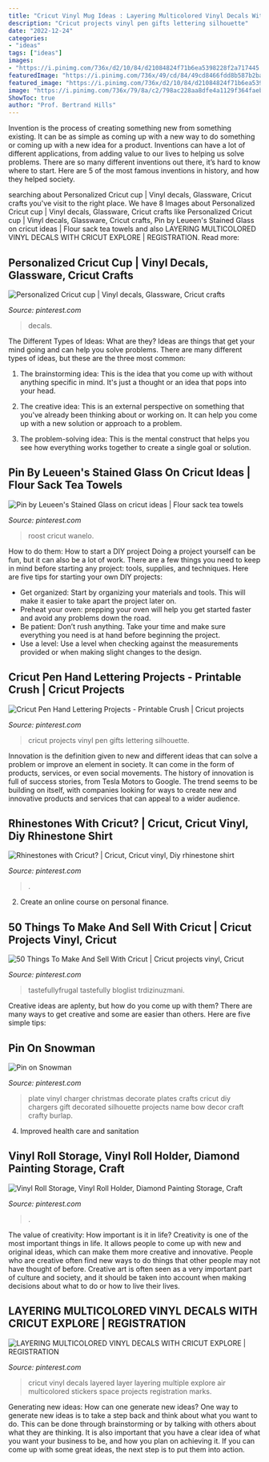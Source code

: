 ```yaml
---
title: "Cricut Vinyl Mug Ideas : Layering Multicolored Vinyl Decals With Cricut Explore"
description: "Cricut projects vinyl pen gifts lettering silhouette"
date: "2022-12-24"
categories:
- "ideas"
tags: ["ideas"]
images:
- "https://i.pinimg.com/736x/d2/10/84/d21084824f71b6ea5398228f2a717445.jpg"
featuredImage: "https://i.pinimg.com/736x/49/cd/84/49cd8466fdd8b587b2ba53fba41838ea.jpg"
featured_image: "https://i.pinimg.com/736x/d2/10/84/d21084824f71b6ea5398228f2a717445.jpg"
image: "https://i.pinimg.com/736x/79/8a/c2/798ac228aa8dfe4a1129f364faeb38e4.jpg"
ShowToc: true
author: "Prof. Bertrand Hills"
---
```



Invention is the process of creating something new from something existing. It can be as simple as coming up with a new way to do something or coming up with a new idea for a product. Inventions can have a lot of different applications, from adding value to our lives to helping us solve problems. There are so many different inventions out there, it’s hard to know where to start. Here are 5 of the most famous inventions in history, and how they helped society.

	

		
searching about Personalized Cricut cup | Vinyl decals, Glassware, Cricut crafts you've visit to the right place. We have 8 Images about Personalized Cricut cup | Vinyl decals, Glassware, Cricut crafts like Personalized Cricut cup | Vinyl decals, Glassware, Cricut crafts, Pin by Leueen&#039;s Stained Glass on cricut ideas | Flour sack tea towels and also LAYERING MULTICOLORED VINYL DECALS WITH CRICUT EXPLORE | REGISTRATION. Read more:
		
    
## Personalized Cricut Cup | Vinyl Decals, Glassware, Cricut Crafts

<img loading=lazy src="https://i.pinimg.com/736x/e0/f7/d2/e0f7d25eab297770f795b3514c24a496--cups-cricut.jpg" onerror="this.onerror=null;this.src='https://tse4.mm.bing.net/th?id=OIP.2oMxvXTpl5S2IOXq20OkkgHaJ3&amp;pid=15.1';" alt="Personalized Cricut cup | Vinyl decals, Glassware, Cricut crafts">

_Source: pinterest.com_

>decals. 

	

The Different Types of Ideas: What are they?
Ideas are things that get your mind going and can help you solve problems. There are many different types of ideas, but these are the three most common:
1. The brainstorming idea: This is the idea that you come up with without anything specific in mind. It's just a thought or an idea that pops into your head.

2. The creative idea: This is an external perspective on something that you've already been thinking about or working on. It can help you come up with a new solution or approach to a problem.

3. The problem-solving idea: This is the mental construct that helps you see how everything works together to create a single goal or solution.

    
## Pin By Leueen&#039;s Stained Glass On Cricut Ideas | Flour Sack Tea Towels

<img loading=lazy src="https://i.pinimg.com/736x/f0/4f/e3/f04fe397af965f0ff0791ed29841bd2e.jpg" onerror="this.onerror=null;this.src='https://tse1.mm.bing.net/th?id=OIP.jGM4GJq-swyMQfDezLqTYwHaJ4&amp;pid=15.1';" alt="Pin by Leueen&#039;s Stained Glass on cricut ideas | Flour sack tea towels">

_Source: pinterest.com_

>roost cricut wanelo. 

	

How to do them: How to start a DIY project
Doing a project yourself can be fun, but it can also be a lot of work. There are a few things you need to keep in mind before starting any project: tools, supplies, and techniques. Here are five tips for starting your own DIY projects: 
- Get organized: Start by organizing your materials and tools. This will make it easier to take apart the project later on. 
- Preheat your oven: prepping your oven will help you get started faster and avoid any problems down the road. 
- Be patient: Don’t rush anything. Take your time and make sure everything you need is at hand before beginning the project. 
- Use a level: Use a level when checking against the measurements provided or when making slight changes to the design.

    
## Cricut Pen Hand Lettering Projects - Printable Crush | Cricut Projects

<img loading=lazy src="https://i.pinimg.com/736x/d2/10/84/d21084824f71b6ea5398228f2a717445.jpg" onerror="this.onerror=null;this.src='https://tse1.mm.bing.net/th?id=OIP.LqIAnxbszpJ2GYXYjWGEHgHaJ3&amp;pid=15.1';" alt="Cricut Pen Hand Lettering Projects - Printable Crush | Cricut projects">

_Source: pinterest.com_

>cricut projects vinyl pen gifts lettering silhouette. 

	

Innovation is the definition given to new and different ideas that can solve a problem or improve an element in society. It can come in the form of products, services, or even social movements. The history of innovation is full of success stories, from Tesla Motors to Google. The trend seems to be building on itself, with companies looking for ways to create new and innovative products and services that can appeal to a wider audience.

    
## Rhinestones With Cricut? | Cricut, Cricut Vinyl, Diy Rhinestone Shirt

<img loading=lazy src="https://i.pinimg.com/736x/06/9b/6f/069b6fbdf88618528867ab3831970ff5.jpg" onerror="this.onerror=null;this.src='https://tse1.mm.bing.net/th?id=OIP.KZGCUCcWPDs-wG0vcM0z7wHaLH&amp;pid=15.1';" alt="Rhinestones with Cricut? | Cricut, Cricut vinyl, Diy rhinestone shirt">

_Source: pinterest.com_

>. 

	

2. Create an online course on personal finance.

    
## 50 Things To Make And Sell With Cricut | Cricut Projects Vinyl, Cricut

<img loading=lazy src="https://i.pinimg.com/736x/79/8a/c2/798ac228aa8dfe4a1129f364faeb38e4.jpg" onerror="this.onerror=null;this.src='https://tse1.mm.bing.net/th?id=OIP.Yx8rfJ8pm7AwVhIXOl24pQHaLG&amp;pid=15.1';" alt="50 Things To Make And Sell With Cricut | Cricut projects vinyl, Cricut">

_Source: pinterest.com_

>tastefullyfrugal tastefully bloglist trdizinuzmani. 

	

Creative ideas are aplenty, but how do you come up with them? There are many ways to get creative and some are easier than others. Here are five simple tips: 

    
## Pin On Snowman

<img loading=lazy src="https://i.pinimg.com/736x/10/70/cf/1070cf54b09f9b4fc79e9eb63a663a43.jpg" onerror="this.onerror=null;this.src='https://tse1.mm.bing.net/th?id=OIP.Gi01w6kpCQfGbAhVgnVOZgHaJ3&amp;pid=15.1';" alt="Pin on Snowman">

_Source: pinterest.com_

>plate vinyl charger christmas decorate plates crafts cricut diy chargers gift decorated silhouette projects name bow decor craft crafty burlap. 

	

4. Improved health care and sanitation 

    
## Vinyl Roll Storage, Vinyl Roll Holder, Diamond Painting Storage, Craft

<img loading=lazy src="https://i.pinimg.com/736x/49/cd/84/49cd8466fdd8b587b2ba53fba41838ea.jpg" onerror="this.onerror=null;this.src='https://tse1.mm.bing.net/th?id=OIP.wAwMaa6ynYLeSDa4U_wVlgHaOJ&amp;pid=15.1';" alt="Vinyl Roll Storage, Vinyl Roll Holder, Diamond Painting Storage, Craft">

_Source: pinterest.com_

>. 

	

The value of creativity: How important is it in life?
Creativity is one of the most important things in life. It allows people to come up with new and original ideas, which can make them more creative and innovative. People who are creative often find new ways to do things that other people may not have thought of before. Creative art is often seen as a very important part of culture and society, and it should be taken into account when making decisions about what to do or how to live their lives.

    
## LAYERING MULTICOLORED VINYL DECALS WITH CRICUT EXPLORE | REGISTRATION

<img loading=lazy src="https://i.pinimg.com/736x/c9/f1/4d/c9f14dd4d1f183668623989024d0ff54.jpg" onerror="this.onerror=null;this.src='https://tse1.mm.bing.net/th?id=OIP.typQYoJ7yIq41tNlEkJ-aQHaEK&amp;pid=15.1';" alt="LAYERING MULTICOLORED VINYL DECALS WITH CRICUT EXPLORE | REGISTRATION">

_Source: pinterest.com_

>cricut vinyl decals layered layer layering multiple explore air multicolored stickers space projects registration marks. 

	

Generating new ideas: How can one generate new ideas?
One way to generate new ideas is to take a step back and think about what you want to do. This can be done through brainstorming or by talking with others about what they are thinking. It is also important that you have a clear idea of what you want your business to be, and how you plan on achieving it. If you can come up with some great ideas, the next step is to put them into action.

